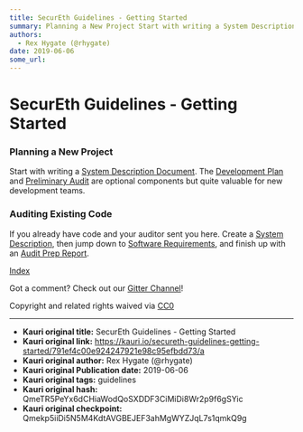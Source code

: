 ```yaml
---
title: SecurEth Guidelines - Getting Started
summary: Planning a New Project Start with writing a System Description Document. The Development Plan and Preliminary Audit are optional components but quite valuable for new development teams. Auditing Existing Code If you already have code and your auditor sent you here. Create a System Description, then jump down to Software Requirements, and finish up with an Audit Prep Report. Index Got a comment? Check out our Gitter Channel! Copyright and related rights waived via CC0
authors:
  - Rex Hygate (@rhygate)
date: 2019-06-06
some_url: 
---
```


# SecurEth Guidelines - Getting Started


### Planning a New Project

Start with writing a [System Description Document](github.com/SecurEth/guidelines/blob/master/project-planning/system-description.md). The [Development Plan](github.com/SecurEth/guidelines/blob/master/project-planning/development-plan.md) and [Preliminary Audit](github.com/SecurEth/guidelines/blob/master/project-planning/preliminary-audit.md) are optional components but quite valuable for new development teams.

### Auditing Existing Code

If you already have code and your auditor sent you here. Create a [System Description](github.com/SecurEth/guidelines/blob/master/project-planning/system-description.md), then jump down to [Software Requirements](github.com/SecurEth/guidelines/blob/master/development/software-requirements/), and finish up with an [Audit Prep Report](github.com/SecurEth/guidelines/blob/master/security-audit/audit-prep-report.md).

[Index](https://kauri.io/article/15f9b5cb2c644476ab8f68a9924f8549/v1/update-article)

Got a comment?  Check out our [Gitter Channel](https://gitter.im/SecurEth_Guidelines/community#)!

Copyright and related rights waived via [CC0](https://creativecommons.org/publicdomain/zero/1.0/)




---

- **Kauri original title:** SecurEth Guidelines - Getting Started
- **Kauri original link:** https://kauri.io/secureth-guidelines-getting-started/791ef4c00e924247921e98c95efbdd73/a
- **Kauri original author:** Rex Hygate (@rhygate)
- **Kauri original Publication date:** 2019-06-06
- **Kauri original tags:** guidelines
- **Kauri original hash:** QmeTR5PeYx6dCHiaWodQoSXDDF3CiMiDi8Wr2p9f6gSYic
- **Kauri original checkpoint:** Qmekp5iiDi5N5M4KdtAVGBEJEF3ahMgWYZJqL7s1qmkQ9g



